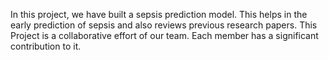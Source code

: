 In this project, we have built a sepsis prediction model. This helps in the early prediction of sepsis and also reviews previous research papers.
This Project is a collaborative effort of our team. Each member has a significant contribution to it.

